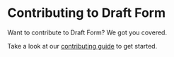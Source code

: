 # Contributing to Draft Form

Want to contribute to Draft Form? We got you covered.

Take a look at our [contributing guide](https://richie.education/docs/contributing-guide) to get started.
